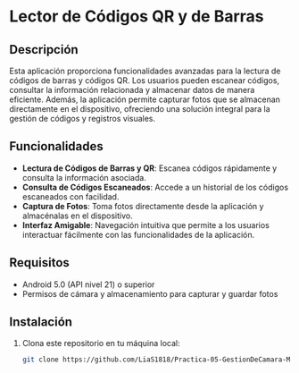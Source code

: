 # Lector de Códigos QR y de Barras

## Descripción

Esta aplicación proporciona funcionalidades avanzadas para la lectura de códigos de barras y códigos QR. Los usuarios pueden escanear códigos, consultar la información relacionada y almacenar datos de manera eficiente. Además, la aplicación permite capturar fotos que se almacenan directamente en el dispositivo, ofreciendo una solución integral para la gestión de códigos y registros visuales.

## Funcionalidades

- **Lectura de Códigos de Barras y QR**: Escanea códigos rápidamente y consulta la información asociada.
- **Consulta de Códigos Escaneados**: Accede a un historial de los códigos escaneados con facilidad.
- **Captura de Fotos**: Toma fotos directamente desde la aplicación y almacénalas en el dispositivo.
- **Interfaz Amigable**: Navegación intuitiva que permite a los usuarios interactuar fácilmente con las funcionalidades de la aplicación.

## Requisitos

- Android 5.0 (API nivel 21) o superior
- Permisos de cámara y almacenamiento para capturar y guardar fotos

## Instalación

1. Clona este repositorio en tu máquina local:
   ```bash
   git clone https://github.com/LiaS1818/Practica-05-GestionDeCamara-Mov02
